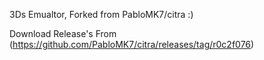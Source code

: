 3Ds Emualtor, Forked from PabloMK7/citra
:)

Download Release's From (https://github.com/PabloMK7/citra/releases/tag/r0c2f076)
